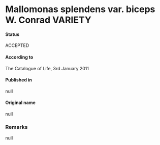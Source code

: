 Mallomonas splendens var. biceps W. Conrad VARIETY
=======

#### Status
ACCEPTED

#### According to
The Catalogue of Life, 3rd January 2011

#### Published in
null

#### Original name
null

### Remarks
null